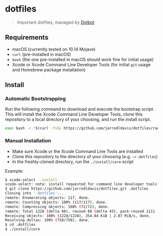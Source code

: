 # dotfiles

> Important dotfiles, managed by [Dotbot](https://github.com/anishathalye/dotbot/)

## Requirements

- macOS (currently tested on 10.14 Mojave)
- `curl` (pre-installed in macOS)
- `bash` (the one pre-installed in macOS should work fine for initial usage)
- Xcode or Xcode Command Line Developer Tools (for initial `git` usage and Homebrew package installation)

## Install

### Automatic Bootstrapping

Run the following command to download and execute the bootstrap script. This will install the Xcode Command Line
Developer Tools, clone this repository to a local directory of your choosing, and run the install script.

```bash
exec bash -c "$(curl -fsSL https://github.com/jarrodldavis/dotfiles/raw/personal/macos/install/bootstrap)"
```

### Manual Installation

- Make sure Xcode or the Xcode Command Line Tools are installed
- Clone this repository to the directory of your choosing (e.g. `~/.dotfiles`)
- In the freshly-cloned directory, run the `./install/core` script

Example:

```bash
$ xcode-select --install
xcode-select: note: install requested for command line developer tools
$ git clone https://github.com/jarrodldavis/dotfiles.git .dotfiles
Cloning into '.dotfiles'...
remote: Enumerating objects: 117, done.
remote: Counting objects: 100% (117/117), done.
remote: Compressing objects: 100% (72/72), done.
remote: Total 1228 (delta 66), reused 88 (delta 43), pack-reused 1111
Receiving objects: 100% (1228/1228), 354.84 KiB | 2.07 MiB/s, done.
Resolving deltas: 100% (758/758), done.
$ cd .dotfiles
$ ./install/core
```
